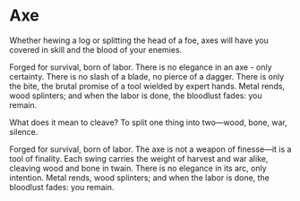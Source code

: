 # Axe


Whether hewing a log or splitting the head of a foe, axes will have you covered in skill and the blood of your enemies.

Forged for survival, born of labor. There is no elegance in an axe - only certainty. There is no slash of a blade, no pierce of a dagger. There is only the bite, the brutal promise of a tool wielded by expert hands. Metal rends, wood splinters; and when the labor is done, the bloodlust fades: you remain.

What does it mean to cleave? To split one thing into two—wood, bone, war, silence.

Forged for survival, born of labor. The axe is not a weapon of finesse—it is a tool of finality. Each swing carries the weight of harvest and war alike, cleaving wood and bone in twain. There is no elegance in its arc, only intention. Metal rends, wood splinters; and when the labor is done, the bloodlust fades: you remain.




